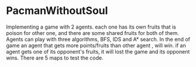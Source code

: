 # PacmanWithoutSoul

Implementing a game with 2 agents. each one has its own  fruits that is poison for other one, and there are some shared fruits for both of them.
Agents can play with three algorithms, BFS, IDS and A* search.
In the end of game an agent that gets more points/fruits than other agent , will win.
if an agent gets one of  its opponent's fruits, it will lost the game and its opponent wins.
There are 5 maps to test the code.
